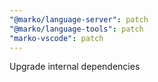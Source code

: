```yaml
---
"@marko/language-server": patch
"@marko/language-tools": patch
"marko-vscode": patch
---
```


Upgrade internal dependencies
